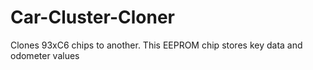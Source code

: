 # Car-Cluster-Cloner
Clones 93xC6 chips to another. This EEPROM chip stores key data and odometer values
